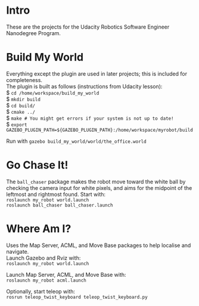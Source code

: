 # Intro
These are the projects for the Udacity Robotics Software Engineer Nanodegree Program.

# Build My World
Everything except the plugin are used in later projects; this is included for completeness.  
The plugin is built as follows (instructions from Udacity lesson):  
$ `cd /home/workspace/build_my_world`  
$ `mkdir build`  
$ `cd build/`  
$ `cmake ../`  
$ `make # You might get errors if your system is not up to date!`  
$ `export GAZEBO_PLUGIN_PATH=${GAZEBO_PLUGIN_PATH}:/home/workspace/myrobot/build`  

Run with `gazebo build_my_world/world/the_office.world`  

# Go Chase It!
The `ball_chaser` package makes the robot move toward the white ball by checking the camera input for white pixels, and aims for the midpoint of the leftmost and rightmost found. Start with:  
`roslaunch my_robot world.launch`  
`roslaunch ball_chaser ball_chaser.launch`  

# Where Am I?
Uses the Map Server, ACML, and Move Base packages to help localise and navigate.  
Launch Gazebo and Rviz with:  
`roslaunch my_robot world.launch`  

Launch Map Server, ACML, and Move Base with:  
`roslaunch my_robot acml.launch`  

Optionally, start teleop with:  
`rosrun teleop_twist_keyboard teleop_twist_keyboard.py`  

